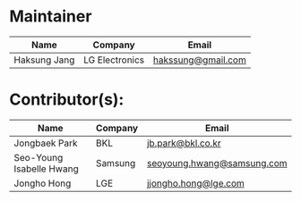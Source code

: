 # Maintainer

| Name | Company | Email |
|--|--|--|
| Haksung Jang | LG Electronics | hakssung@gmail.com |


# Contributor(s):

| Name | Company | Email |
|--|--|--|
| Jongbaek Park | BKL | jb.park@bkl.co.kr |
| Seo-Young Isabelle Hwang | Samsung | seoyoung.hwang@samsung.com |
| Jongho Hong | LGE | jjongho.hong@lge.com |

